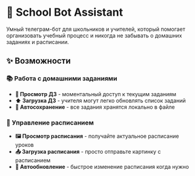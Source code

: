 # 🏫 School Bot Assistant

Умный телеграм-бот для школьников и учителей, который помогает организовать учебный процесс и никогда не забывать о домашних заданиях и расписании.

## ✨ Возможности

### 📚 Работа с домашними заданиями

- **📝 Просмотр ДЗ** - моментальный доступ к текущим заданиям
- **⬆️ Загрузка ДЗ** - учителя могут легко обновлять список заданий
- **💾 Автосохранение** - все задания хранятся локально в файле

### 📅 Управление расписанием

- **🖼️ Просмотр расписания** - получайте актуальное расписание уроков
- **📤 Загрузка расписания** - просто отправьте картинку с расписанием
- **🔄 Автообновление** - быстрое изменение расписания когда нужно
